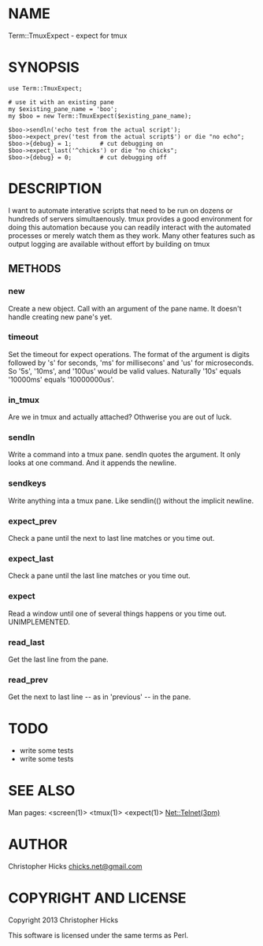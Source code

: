 # NAME

Term::TmuxExpect - expect for tmux

# SYNOPSIS

    use Term::TmuxExpect;

    # use it with an existing pane
    my $existing_pane_name = 'boo';
    my $boo = new Term::TmuxExpect($existing_pane_name);

    $boo->sendln('echo test from the actual script');
    $boo->expect_prev('test from the actual script$') or die "no echo";
    $boo->{debug} = 1;        # cut debugging on
    $boo->expect_last('^chicks') or die "no chicks";
    $boo->{debug} = 0;        # cut debugging off



# DESCRIPTION

I want to automate interative scripts that need to be run on dozens or hundreds of servers simultaenously.
tmux provides a good environment for doing this automation because you can readily interact with
the automated processes or merely watch them as they work.  Many other features such as output logging are 
available without effort by building on tmux

## METHODS

### new

Create a new object.  Call with an argument of the pane name.  It doesn't handle creating new pane's yet.

### timeout

Set the timeout for expect operations.  The format of the argument is digits followed by 's' for seconds, 'ms' for millisecons' and 'us' for microseconds.  So '5s', '10ms', and '100us' would be valid values.  Naturally '10s' equals '10000ms' equals '10000000us'.

### in\_tmux

Are we in tmux and actually attached?  Othwerise you are out of luck.

### sendln

Write a command into a tmux pane.  sendln quotes the argument.  It only looks at one command.  And it appends the newline.

### sendkeys

Write anything inta a tmux pane.  Like sendlin(() without the implicit newline.

### expect\_prev

Check a pane until the next to last line matches or you time out.

### expect\_last

Check a pane until the last line matches or you time out.

### expect

Read a window until one of several things happens or you time out.  UNIMPLEMENTED.

### read\_last

Get the last line from the pane.

### read\_prev

Get the next to last line -- as in 'previous' -- in the pane.

# TODO

- write some tests
- write some tests

# SEE ALSO

Man pages: <screen(1)> <tmux(1)> <expect(1)> <Net::Telnet(3pm)>

# AUTHOR

Christopher Hicks <chicks.net@gmail.com>

# COPYRIGHT AND LICENSE

Copyright 2013 Christopher Hicks

This software is licensed under the same terms as Perl.
